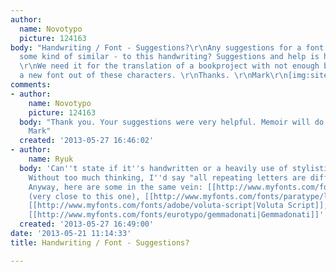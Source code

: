 ```yaml
---
author:
  name: Novotypo
  picture: 124163
body: "Handwriting / Font - Suggestions?\r\nAny suggestions for a font which is -
  some kind of similar - to this handwriting? Suggestions and help is highly appreciated.
  \r\nWe need it for the translation of a bookproject with not enough budget to create
  a new font out of these characters. \r\nThanks. \r\nMark\r\n[img:sites/default/files/old-images/Font_4087]"
comments:
- author:
    name: Novotypo
    picture: 124163
  body: "Thank you. Your suggestions were very helpful. Memoir will do the job.\r\nbest,
    Mark"
  created: '2013-05-27 16:46:02'
- author:
    name: Ryuk
  body: 'Can''t state if it''s handwritten or a heavily use of stylistic alternates.
    Without too much thinking, I''d say "all repeating letters are different so handwritten".
    Anyway, here are some in the same vein: [[http://www.myfonts.com/fonts/stephen-rapp/memoir|Memoir]]
    (very close to this one), [[http://www.myfonts.com/fonts/paratype/liana|Liana]],
    [[http://www.myfonts.com/fonts/adobe/voluta-script|Voluta Script]], [[http://misstiina.com/fonts/mtf-memory|Memory]],
    [[http://www.myfonts.com/fonts/eurotypo/gemmadonati|Gemmadonati]]'
  created: '2013-05-27 16:49:00'
date: '2013-05-21 11:14:33'
title: Handwriting / Font - Suggestions?

---
```

